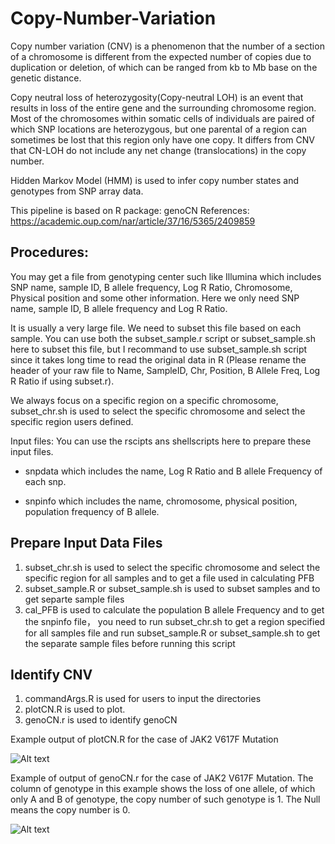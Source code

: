 # Copy-Number-Variation

Copy number variation (CNV) is a phenomenon that the number of a section of a chromosome is different from the expected number of copies due
to duplication or deletion, of which can be ranged from kb to Mb base on the genetic distance. 

Copy neutral loss of heterozygosity(Copy-neutral LOH) is an event that results in loss of the entire gene and the surrounding chromosome
region. Most of the chromosomes within somatic cells of individuals are paired of which SNP locations are heterozygous, but one parental
of a region can sometimes be lost that this region only have one copy. It differs from CNV that CN-LOH do not include any net change
(translocations) in the copy number. 

Hidden Markov Model (HMM) is used to infer copy number states and genotypes from SNP array data. 

This pipeline is based on R package: genoCN
References: https://academic.oup.com/nar/article/37/16/5365/2409859

## Procedures:

You may get a file from genotyping center such like Illumina which includes SNP name, sample ID, B allele frequency, Log R Ratio, Chromosome, Physical position and some other information. Here we only need SNP name, sample ID, B allele frequency and Log R Ratio. 

It is usually a very large file. We need to subset this file based on each sample. You can use both the subset_sample.r script or subset_sample.sh here to subset this file, but I recommand to use subset_sample.sh script since it takes long time to read the original data in R (Please rename the header of your raw file to Name, SampleID, Chr, Position, B Allele Freq, Log R Ratio if using subset.r). 

We always focus on a specific region on a specific chromosome, subset_chr.sh is used to select the specific chromosome and select the specific region users defined.

Input files: You can use the rscipts ans shellscripts here to prepare these input files.

* snpdata which includes the name, Log R Ratio and B allele Frequency of each snp.

* snpinfo which includes the name, chromosome, physical position, population frequency of B allele.

## Prepare Input Data Files

1. subset_chr.sh is used to select the specific chromosome and select the specific region for all samples and to get a file used in calculating PFB
2. subset_sample.R or subset_sample.sh is used to subset samples and to get separte sample files
3. cal_PFB is used to calculate the population B allele Frequency and to get the snpinfo file， you need to run subset_chr.sh to get a region specified for all samples file and run subset_sample.R or subset_sample.sh to get the separate sample files before running this script

## Identify CNV

1. commandArgs.R is used for users to input the directories
2. plotCN.R is used to plot.
3. genoCN.r is used to identify genoCN

Example output of plotCN.R for the case of JAK2 V617F Mutation

![Alt text](https://github.com/verasiwei/Copy-Number-Variation/blob/master/jak2case2.png)

Example of output of genoCN.r for the case of JAK2 V617F Mutation. The column of genotype in this example shows the loss of one allele, of which only A and B of genotype, the copy number of such genotype is 1. The Null means the copy number is 0.

![Alt text](https://github.com/verasiwei/Copy-Number-Variation/blob/master/sample2_SNP_segment.jpg)





